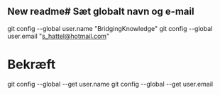 ## New readme# Sæt globalt navn og e-mail
git config --global user.name "BridgingKnowledge"
git config --global user.email "s_hattel@hotmail.com"

# Bekræft
git config --global --get user.name
git config --global --get user.email